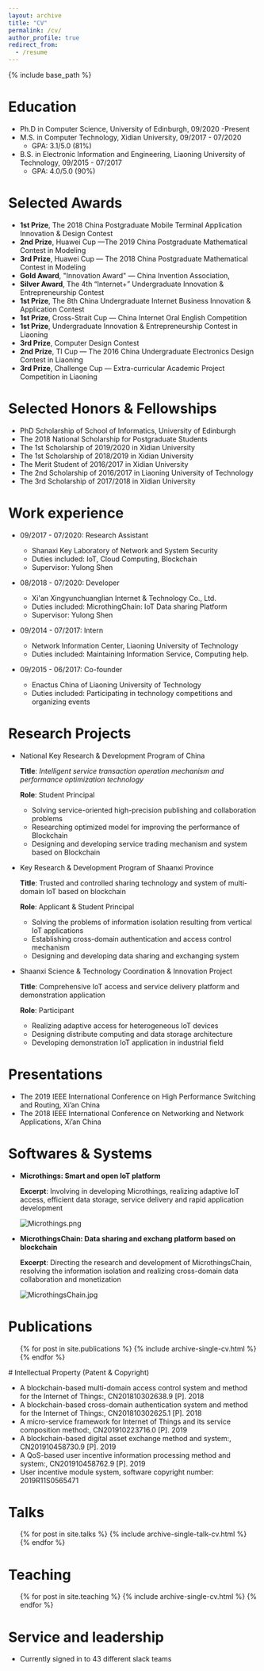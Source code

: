 ```yaml
---
layout: archive
title: "CV"
permalink: /cv/
author_profile: true
redirect_from:
  - /resume
---
```


{% include base_path %}

Education
======
* Ph.D in Computer Science, University of Edinburgh, 09/2020 -Present
* M.S. in Computer Technology, Xidian University, 09/2017 - 07/2020
  + GPA: 3.1/5.0 (81%)
* B.S. in Electronic Information and Engineering, Liaoning University of Technology, 09/2015 - 07/2017
  + GPA: 4.0/5.0 (90%)

# Selected Awards

+ **1st Prize**, The 2018 China Postgraduate Mobile Terminal Application Innovation & Design Contest
+ **2nd Prize**, Huawei Cup —The 2019 China Postgraduate Mathematical Contest in Modeling
+ **3rd Prize**, Huawei Cup — The 2018 China Postgraduate Mathematical Contest in Modeling
+ **Gold Award**, "Innovation Award" — China Invention Association, 
+ **Silver Award**, The 4th “Internet+” Undergraduate Innovation & Entrepreneurship Contest
+ **1st Prize**, The 8th China Undergraduate Internet Business Innovation & Application Contest
+  **1st Prize**, Cross-Strait Cup — China Internet Oral English Competition
+ **1st Prize**, Undergraduate Innovation & Entrepreneurship Contest in Liaoning
+ **3rd Prize**, Computer Design Contest
+ **2nd Prize**, TI Cup — The 2016 China Undergraduate Electronics Design Contest in Liaoning
+ **3rd Prize**, Challenge Cup — Extra-curricular Academic Project Competition in Liaoning

# Selected Honors & Fellowships

+ PhD Scholarship of School of Informatics, University of Edinburgh
+ The 2018 National Scholarship for Postgraduate Students
+ The 1st Scholarship of 2019/2020 in Xidian University
+ The 1st Scholarship of 2018/2019 in Xidian University
+ The Merit Student of 2016/2017 in Xidian University
+ The 2nd Scholarship of 2016/2017 in Liaoning University of Technology
+ The 3rd Scholarship of 2017/2018 in Xidian University

Work experience
======

* 09/2017 - 07/2020: Research Assistant
  * Shanaxi Key Laboratory of Network and System Security
  * Duties included: IoT, Cloud Computing, Blockchain
  * Supervisor: Yulong Shen
* 08/2018 - 07/2020: Developer
  * Xi'an Xingyunchuanglian Internet & Technology Co., Ltd.
  * Duties included: MicrothingChain: IoT Data sharing Platform
  * Supervisor: Yulong Shen

* 09/2014 - 07/2017: Intern
  + Network Information Center, Liaoning University of Technology
  + Duties included: Maintaining Information Service, Computing help.
* 09/2015 - 06/2017: Co-founder
  + Enactus China of Liaoning University of Technology
  + Duties included: Participating in technology competitions and organizing events

# Research Projects

* National Key Research & Development Program of China

  **Title**: *Intelligent service transaction operation mechanism and performance optimization technology*

  **Role**: Student Principal

  + Solving service-oriented high-precision publishing and collaboration problems
  + Researching optimized model for improving the performance of Blockchain
  + Designing and developing service trading mechanism and system based on Blockchain

* Key Research & Development Program of Shaanxi Province
  
  **Title**: Trusted and controlled sharing technology and system of multi-domain IoT based on blockchain
  
  **Role**: Applicant & Student Principal
  
  * Solving the problems of information isolation resulting from vertical IoT applications
  * Establishing cross-domain authentication and access control mechanism
  * Designing and developing data sharing and exchanging system
  
* Shaanxi Science & Technology Coordination & Innovation Project

  **Title**: Comprehensive IoT access and service delivery platform and demonstration application

  **Role**: Participant

  + Realizing adaptive access for heterogeneous IoT devices
  + Designing distribute computing and data storage architecture
  + Developing demonstration IoT application in industrial field

# Presentations

+ The 2019 IEEE International Conference on High Performance Switching and Routing, Xi’an China
+ The 2018 IEEE International Conference on Networking and Network Applications, Xi’an China

# Softwares & Systems

+ **Microthings: Smart and open IoT platform**

  **Excerpt**: Involving in developing Microthings, realizing adaptive IoT access, efficient data storage, service delivery and rapid application development

  ![Microthings.png](../images/1571228560692874.png)

+ **MicrothingsChain: Data sharing and exchang platform based on blockchain**

  **Excerpt**: Directing the research and development of MicrothingsChain, resolving the  information isolation and realizing cross-domain data collaboration and  monetization

  ![MicrothingsChain.jpg](../images/1571228947882907.jpg)

Publications
======

  <ul>{% for post in site.publications %}
    {% include archive-single-cv.html %}
  {% endfor %}</ul>
# Intellectual Property (Patent & Copyright)

+ A blockchain-based multi-domain access control system and method for the Internet of Things:, CN201810302638.9 [P]. 2018
+ A blockchain-based cross-domain authentication system and method for the Internet of Things:, CN201810302625.1 [P]. 2018
+ A micro-service framework for Internet of Things and its service composition method:, CN201910223716.0 [P]. 2019
+ A blockchain-based digital asset exchange method and system:, CN201910458730.9 [P]. 2019
+ A QoS-based user incentive information processing method and system:, CN201910458762.9 [P]. 2019
+ User incentive module system, software copyright number: 2019R11S0565471

Talks
======

  <ul>{% for post in site.talks %}
    {% include archive-single-talk-cv.html %}
  {% endfor %}</ul>

Teaching
======
  <ul>{% for post in site.teaching %}
    {% include archive-single-cv.html %}
  {% endfor %}</ul>

Service and leadership
======
* Currently signed in to 43 different slack teams
